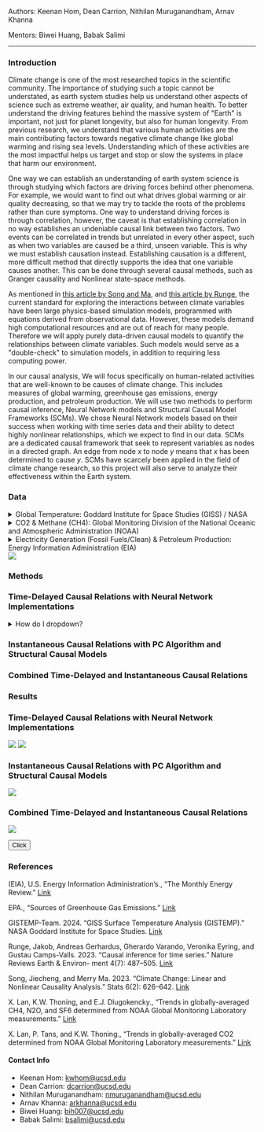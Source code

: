 Authors: Keenan Hom, Dean Carrion, Nithilan Muruganandham, Arnav Khanna

Mentors: Biwei Huang, Babak Salimi

---

### Introduction
Climate change is one of the most researched topics in the scientific community. The importance of studying such a topic cannot be understated, as earth system studies help us understand other aspects of science such as extreme weather, air quality, and human health. To better understand the driving features behind the massive system of "Earth" is important, not just for planet longevity, but also for human longevity. From previous research, we understand that various human activities are the main contributing factors towards negative climate change like global warming and rising sea levels. Understanding which of these activities are the most impactful helps us target and stop or slow the systems in place that harm our environment.

One way we can establish an understanding of earth system science is through studying which factors are driving forces behind other phenomena. For example, we would want to find out what drives global warming or air quality decreasing, so that we may try to tackle the roots of the problems rather than cure symptoms. One way to understand driving forces is through correlation, however, the caveat is that establishing correlation in no way establishes an undeniable causal link between two factors. Two events can be correlated in trends but unrelated in every other aspect, such as when two variables are caused be a third, unseen variable. This is why we must establish causation instead. Establishing causation is a different, more difficult method that directly supports the idea that one variable causes another. This can be done through several causal methods, such as Granger causality and Nonlinear state-space methods.

As mentioned in [this article by Song and Ma](https://www.mdpi.com/2571-905X/6/2/40), and [this article by Runge](https://doi.org/10.1038/s43017-023-00431-y), the current standard for exploring the interactions between climate variables have been large physics-based simulation models, programmed with equations derived from observational data. However, these models demand high computational resources and are out of reach for many people. Therefore we will apply purely data-driven causal models to quantify the relationships between climate variables. Such models would serve as a "double-check" to simulation models, in addition to requiring less computing power.

In our causal analysis, We will focus specifically on human-related activities that are well-known to be causes of climate change. This includes measures of global warming, greenhouse gas emissions, energy production, and petroleum production. We will use two methods to perform causal inference, Neural Network models and Structural Causal Model Frameworks (SCMs). We chose Neural Network models based on their success when working with time series data and their ability to detect highly nonlinear relationships, which we expect to find in our data. SCMs are a dedicated causal framework that seek to represent variables as nodes in a directed graph. An edge from node *x* to node *y* means that *x* has been determined to cause *y*. SCMs have scarcely been applied in the field of climate change research, so this project will also serve to analyze their effectiveness within the Earth system.

### Data
<details>
  <summary>Global Temperature: Goddard Institute for Space Studies (GISS) / NASA</summary>
  <br>
  https://data.giss.nasa.gov/gistemp/
</details>
<details>
  <summary>CO2 & Methane (CH4): Global Monitoring Division of the National Oceanic and Atmospheric Administration (NOAA)</summary>
  <br>
  * https://gml.noaa.gov/ccgg/trends/gl_data.html
  * https://gml.noaa.gov/ccgg/trends_ch4/
</details>
<details>
  <summary>Electricity Generation (Fossil Fuels/Clean) & Petroleum Production: Energy Information Administration (EIA)</summary>
  <br>
  * https://www.eia.gov/totalenergy/data/monthly/
  * https://www.eia.gov/international/data/world
</details>

<img src="assets/datavis.png" frameBorder=0>

### Methods
### Time-Delayed Causal Relations with Neural Network Implementations
<details>
  <summary>How do I dropdown?</summary>
  <br>
  This is how you dropdown.
</details>

### Instantaneous Causal Relations with PC Algorithm and Structural Causal Models


### Combined Time-Delayed and Instantaneous Causal Relations


### Results
### Time-Delayed Causal Relations with Neural Network Implementations
<img src="assets/rnn_predictions.png" frameBorder=2>
<img src="assets/rnn_importance_heatmap.png" frameBorder=2>

### Instantaneous Causal Relations with PC Algorithm and Structural Causal Models
<img src="assets/scm_node.png" frameBorder=2>

### Combined Time-Delayed and Instantaneous Causal Relations
<img src="assets/combined_node.png" frameBorder=2>

<button onclick="window.location.href='https://bing.com';">Click</button>

### References
(EIA), U.S. Energy Information Administration’s., “The Monthly Energy Review.” [Link](https://www.eia.gov/totalenergy/data/monthly/)

EPA., “Sources of Greenhouse Gas Emissions.” [Link](https://www.epa.gov/ghgemissions/sources-greenhouse-gas-emissions#:~:text=Carbon%20dioxide%20(CO2)%20makes,natural%20gas%2C%20to%20produce%20electricity.)

GISTEMP-Team. 2024. “GISS Surface Temperature Analysis (GISTEMP).” NASA Goddard
Institute for Space Studies. [Link](https://data.giss.nasa.gov/gistemp/)

Runge, Jakob, Andreas Gerhardus, Gherardo Varando, Veronika Eyring, and Gustau
Camps-Valls. 2023. “Causal inference for time series.” Nature Reviews Earth & Environ-
ment 4(7): 487–505. [Link](https://www.nature.com/articles/s43017-023-00431-y)

Song, Jiecheng, and Merry Ma. 2023. “Climate Change: Linear and Nonlinear Causality
Analysis.” Stats 6(2): 626–642. [Link](https://www.mdpi.com/2571-905X/6/2/40)

X. Lan, K.W. Thoning, and E.J. Dlugokencky., “Trends in globally-averaged CH4, N2O,
and SF6 determined from NOAA Global Monitoring Laboratory measurements.” [Link](https://gml.noaa.gov/ccgg/trends_doi.html)

X. Lan, P. Tans, and K.W. Thoning., “Trends in globally-averaged CO2 determined from
NOAA Global Monitoring Laboratory measurements.” [Link](https://gml.noaa.gov/ccgg/trends/global.html?doi=10.15138/9n0h-zh07)


#### Contact Info
* Keenan Hom: kwhom@ucsd.edu
* Dean Carrion: dcarrion@ucsd.edu
* Nithilan Muruganandham: nmuruganandham@ucsd.edu
* Arnav Khanna: arkhanna@ucsd.edu
* Biwei Huang: bih007@ucsd.edu
* Babak Salimi: bsalimi@ucsd.edu
